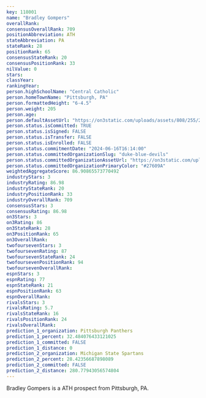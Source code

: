 ```yaml
---
key: 118001
name: "Bradley Gompers"
overallRank: 
consensusOverallRank: 709
positionAbbreviation: ATH
stateAbbreviation: PA
stateRank: 28
positionRank: 65
consensusStateRank: 20
consensusPositionRank: 33
nilValue: 0
stars: 
classYear: 
rankingYear: 
person.highSchoolName: "Central Catholic"
person.homeTownName: "Pittsburgh, PA"
person.formattedHeight: "6-4.5"
person.weight: 205
person.age: 
person.defaultAssetUrl: "https://on3static.com/uploads/assets/808/255/255808.png"
person.status.isCommitted: TRUE
person.status.isSigned: FALSE
person.status.isTransfer: FALSE
person.status.isEnrolled: FALSE
person.status.commitmentDate: "2024-06-16T16:14:00"
person.status.committedOrganizationSlug: "duke-blue-devils"
person.status.committedOrganizationAssetUrl: "https://on3static.com/uploads/assets/912/149/149912.svg"
person.status.committedOrganizationPrimaryColor: "#27609A"
weightedAggregateScore: 86.90865573770492
industryStars: 3
industryRating: 86.98
industryStateRank: 20
industryPositionRank: 33
industryOverallRank: 709
consensusStars: 3
consensusRating: 86.98
on3Stars: 3
on3Rating: 86
on3StateRank: 28
on3PositionRank: 65
on3OverallRank: 
twofoursevenStars: 3
twofoursevenRating: 87
twofoursevenStateRank: 24
twofoursevenPositionRank: 94
twofoursevenOverallRank: 
espnStars: 3
espnRating: 77
espnStateRank: 21
espnPositionRank: 63
espnOverallRank: 
rivalsStars: 3
rivalsRating: 5.7
rivalsStateRank: 16
rivalsPositionRank: 24
rivalsOverallRank: 
prediction_1_organization: Pittsburgh Panthers
prediction_1_percent: 32.484076433121025
prediction_1_committed: FALSE
prediction_1_distance: 0
prediction_2_organization: Michigan State Spartans
prediction_2_percent: 28.42356687898089
prediction_2_committed: FALSE
prediction_2_distance: 280.77943056574804
---
```

Bradley Gompers is a ATH prospect from Pittsburgh, PA.